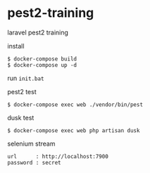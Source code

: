 # pest2-training
laravel pest2 training

install
```
$ docker-compose build
$ docker-compose up -d
```

run `init.bat`

pest2 test
```
$ docker-compose exec web ./vendor/bin/pest
```

dusk test
```
$ docker-compose exec web php artisan dusk
```

selenium stream
```
url      : http://localhost:7900
password : secret
```
